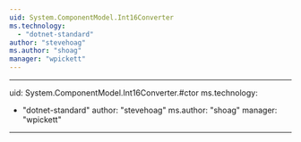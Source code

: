```yaml
---
uid: System.ComponentModel.Int16Converter
ms.technology: 
  - "dotnet-standard"
author: "stevehoag"
ms.author: "shoag"
manager: "wpickett"
---
```


---
uid: System.ComponentModel.Int16Converter.#ctor
ms.technology: 
  - "dotnet-standard"
author: "stevehoag"
ms.author: "shoag"
manager: "wpickett"
---
